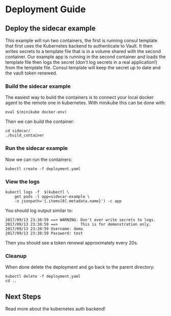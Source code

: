 # Deployment Guide

## Deploy the sidecar example

This example will run two containers, the first is running consul
template that first uses the Kubernetes backend to authenticate to Vault.
It then writes secrets to a template file that is in a volume shared with the
second container. Our example app is running in the second container and loads
the template file then logs the secret (don't log secrets in a
real application!) from the template file. Consul template
will keep the secret up to date and the vault token renewed. 

### Build the sidecar example

The easiest way to build the containers is to connect your local docker agent
to the remote one in kubernetes. With minikube this can be done with:

```
eval $(minikube docker-env)
```

Then we can build the container:
```
cd sidecar/
./build_container
```

### Run the sidecar example

Now we can run the containers:

```
kubectl create -f deployment.yaml
```

### View the logs

```
kubectl logs -f  $(kubectl \
    get pods -l app=sidecar-example \
    -o jsonpath='{.items[0].metadata.name}') -c app
```

You should log output similar to:
```
2017/09/13 23:38:59 ==> WARNING: Don't ever write secrets to logs.
2017/09/13 23:38:59 ==>          This is for demonstration only.
2017/09/13 23:38:59 Username: demo
2017/09/13 23:38:59 Password: test
```

Then you should see a token renewal approximately every 20s.

### Cleanup 

When done delete the deployment and go back to the parent directory:

```
kubectl delete -f deployment.yaml
cd ..
```

## Next Steps

Read more about the kubernetes auth backend!





